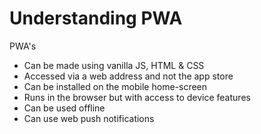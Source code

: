 # Understanding PWA

PWA's

- Can be made using vanilla JS, HTML & CSS
- Accessed via a web address and not the app store
- Can be installed on the mobile home-screen
- Runs in the browser but with access to device features
- Can be used offline
- Can use web push notifications



